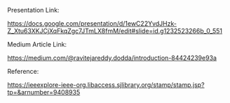 Presentation Link:

https://docs.google.com/presentation/d/1ewC22YvdJHzk-Z_Xtu63XKJCjXqFkqZgc7JTmLX8fmM/edit#slide=id.g1232523266b_0_551

Medium Article Link:

https://medium.com/@ravitejareddy.dodda/introduction-84424239e93a

Reference:

https://ieeexplore-ieee-org.libaccess.sjlibrary.org/stamp/stamp.jsp?tp=&arnumber=9408935


